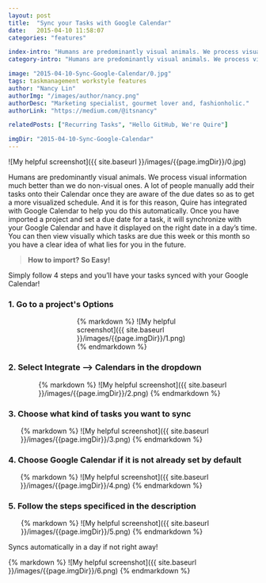 ```yaml
---
layout: post
title:  "Sync your Tasks with Google Calendar"
date:   2015-04-10 11:58:07
categories: "features"

index-intro: "Humans are predominantly visual animals. We process visual information much better than we do non-visual ones. A lot of people manually add their tasks onto their Calendar once they are aware of the due dates so as to get a more visualized schedule."
category-intro: "Humans are predominantly visual animals. We process visual information much better than we do non-visual ones..."

image: "2015-04-10-Sync-Google-Calendar/0.jpg"
tags: taskmanagement workstyle features
author: "Nancy Lin"
authorImg: "/images/author/nancy.png"
authorDesc: "Marketing specialist, gourmet lover and, fashionholic."
authorLink: "https://medium.com/@itsnancy"

relatedPosts: ["Recurring Tasks", "Hello GitHub, We're Quire"]

imgDir: "2015-04-10-Sync-Google-Calendar"
---
```



![My helpful screenshot]({{ site.baseurl }}/images/{{page.imgDir}}/0.jpg)

Humans are predominantly visual animals. We process visual information much better than we do non-visual ones. A lot of people manually add their tasks onto their Calendar once they are aware of the due dates so as to get a more visualized schedule. And it is for this reason, Quire has integrated with Google Calendar to help you do this automatically. Once you have imported a project and set a due date for a task, it will synchronize with your Google Calendar and have it displayed on the right date in a day’s time. You can then view visually which tasks are due this week or this month so you have a clear idea of what lies for you in the future.

> **How to import? So Easy!**

Simply follow 4 steps and you’ll have your tasks synced with your Google Calendar!

### 1. Go to a project's Options

<div style="max-width: 227px; max-height: 68px; margin: 0 auto;">
{% markdown %}
![My helpful screenshot]({{ site.baseurl }}/images/{{page.imgDir}}/1.png)
{% endmarkdown %}
</div>

### 2. Select Integrate --> Calendars in the dropdown

<div style="max-width: 382px; max-height: 291px; margin: 0 auto;">
{% markdown %}
![My helpful screenshot]({{ site.baseurl }}/images/{{page.imgDir}}/2.png)
{% endmarkdown %}
</div>

### 3. Choose what kind of tasks you want to sync

<div style="max-width: 454px; max-height: 207px; margin: 0 auto;">
{% markdown %}
![My helpful screenshot]({{ site.baseurl }}/images/{{page.imgDir}}/3.png)
{% endmarkdown %}
</div>

### 4. Choose Google Calendar if it is not already set by default

<div style="max-width: 455px; max-height: 207px; margin: 0 auto;">
{% markdown %}
![My helpful screenshot]({{ site.baseurl }}/images/{{page.imgDir}}/4.png)
{% endmarkdown %}
</div>

### 5. Follow the steps specificed in the description

<div style="max-width: 453px; max-height: 184px; margin: 0 auto;">
{% markdown %}
![My helpful screenshot]({{ site.baseurl }}/images/{{page.imgDir}}/5.png)
{% endmarkdown %}
</div>

Syncs automatically in a day if not right away!

<div style="max-width: 545px; max-height: 424px; margin: 0 auto;">
{% markdown %}
![My helpful screenshot]({{ site.baseurl }}/images/{{page.imgDir}}/6.png)
{% endmarkdown %}
</div>

[jekyll]:      http://jekyllrb.com
[jekyll-gh]:   https://github.com/jekyll/jekyll
[jekyll-help]: https://github.com/jekyll/jekyll-help
